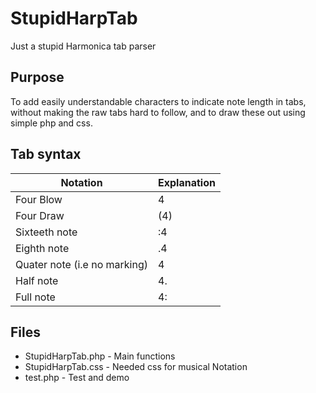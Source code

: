 # StupidHarpTab
Just a stupid Harmonica tab parser

## Purpose

To add easily understandable characters to indicate note length in tabs,
without making the raw tabs hard to follow,
and to draw these out using simple php and css.

## Tab syntax

Notation | Explanation
 ------------ | -------------
Four Blow | 4
Four Draw | (4)
Sixteeth note | :4
Eighth note | .4
Quater note (i.e no marking) | 4
Half note | 4.
Full note | 4:


## Files

* StupidHarpTab.php - Main functions
* StupidHarpTab.css - Needed css for musical Notation
* test.php - Test and demo
